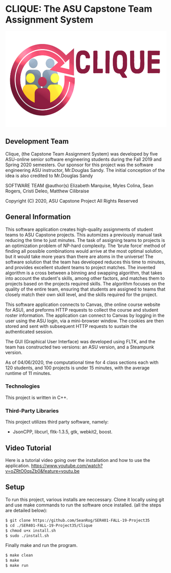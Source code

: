 # CLIQUE: The ASU Capstone Team Assignment System


<img src="./Images/CliqueLogo2.png" height="300">

## Development Team

Clique, (the Capstone Team Assignment System) was developed by five ASU-online senior software engineering students during the Fall 2019 and Spring 2020 semesters. 
Our sponsor for this project was the software engineering ASU instructor, Mr.Douglas Sandy. 
The initial conception of the idea is also credited to Mr.Douglas Sandy

SOFTWARE TEAM 
@author(s) Elizabeth Marquise, Myles Colina, Sean Rogers, Cristi Deleo, Matthew Cilibraise

Copyright (C) 2020, ASU Capstone Project
All Rights Reserved

## General Information

This software application creates high-quality assignments of student teams to ASU Capstone projects. This automizes a previously manual task reducing the time to just minutes. The task of assigning teams to projects is an optimization problem of NP-hard complexity. The ‘brute force’ method of finding all possible combinations would arrive at the most optimal solution, but it would take more years than there are atoms in the universe! The software solution that the team has developed reduces this time to minutes, and provides excellent student teams to project matches. The invented algorithm is a cross between a binning and swapping algorithm, that takes into account the student's skills, among other factors, and matches them to projects based on the projects required skills. The algorithm focuses on the quality of the entire team, ensuring that students are assigned to teams that closely match their own skill level, and the skills required for the project.

This software application connects to Canvas, (the online course website for ASU), and preforms HTTP requests to collect the course and student roster information. The application can connect to Canvas by logging in the user using the ASU login, via a mini-browser window. The cookies are then stored and sent with subsequent HTTP requests to sustain the authenticated session.

The GUI (Graphical User Interface) was developed using FLTK, and the team has constructed two versions: an ASU version, and a Steampunk version.

As of 04/06/2020, the computational time for 4 class sections each with 120 students, and 100 projects is under 15 minutes, with the average runtime of 11 minutes.


### Technologies
This project is written in C++.

### Third-Party Libraries
This project utilizes third party software, namely: 
* JsonCPP, libcurl, fltk-1.3.5, gtk, webkit2, boost.

## Video Tutorial
Here is a tutorial video going over the installation and how to use the application.
https://www.youtube.com/watch?v=oZRtO0qsZb0&feature=youtu.be 

## Setup
To run this project, various installs are neccessary.
Clone it locally using git and use make commands to run the software once installed.
(all the steps are detailed below):

```
$ git clone https://github.com/SeanRog/SER401-FALL-19-Project35
$ cd ./SER401-FALL-19-Project35/Clique
$ chmod u+x install.sh
$ sudo ./install.sh
```

Finally make and run the program.

```
$ make clean
$ make
$ make run
```
